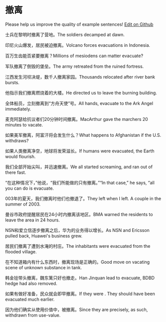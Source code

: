 # 撤离

Please help us improve the quality of example sentences! [Edit on Github](https://github.com/jiyushe/jiyu-example-sentence-source/blob/main/chinese/cheli.md)

<p><span class="chinese">士兵在黎明时撤离了营地。</span><span class="english">The soldiers decamped at dawn.</span></p>

<p><span class="chinese">印尼火山爆发，居民被迫撤离。</span><span class="english">Volcano forces evacuations in Indonesia.</span></p>

<p><span class="chinese">百万生齿能否紧要撤离？</span><span class="english">Millions of mesiodens can matter evacuate?</span></p>

<p><span class="chinese">军队撤离了倒毁的堡垒。</span><span class="english">The army retreated from the ruined fortress.</span></p>

<p><span class="chinese">江西发生河坝决堤，数千人撤离家园。</span><span class="english">Thousands relocated after river bank bursts.</span></p>

<p><span class="chinese">他指示我们撤离燃烧着的大楼。</span><span class="english">He directed us to leave the burning building.</span></p>

<p><span class="chinese">全体船员，立刻撤离到“方舟天使”号。</span><span class="english">All hands, evacuate to the Ark Angel immediately.</span></p>

<p><span class="chinese">麦克阿瑟给抗议者们20分钟时间撤离。</span><span class="english">MacArthur gave the marchers 20 minutes to vacate.</span></p>

<p><span class="chinese">如果美军撤离，阿富汗将会发生什么？</span><span class="english">What happens to Afghanistan if the U.S. withdraws?</span></p>

<p><span class="chinese">如果人类撤离净空，地球将发荣滋长。</span><span class="english">If humans were evacuated, the Earth would flourish.</span></p>

<p><span class="chinese">我们全部开始尖叫，并迅速撤离。</span><span class="english">We all started screaming, and ran out of there fast.</span></p>

<p><span class="chinese">“在这种情况下，”他说，“我们所能做的只有撤离。”</span><span class="english">“In that case,” he says, “all you can do is evacuate.</span></p>

<p><span class="chinese">003年的夏天，我们撤离时他们也撤退了。</span><span class="english">They left when I left. A couple in the summer of 2003.</span></p>

<p><span class="chinese">曼谷市政府提醒居民在24小时内撤离该地区。</span><span class="english">BMA warned the residents to leave the area in 24 hours.</span></p>

<p><span class="chinese">NSN和爱立信逐步撤离之后，华为的业务得以增长。</span><span class="english">As NSN and Ericsson pulled back, Huawei's business grew.</span></p>

<p><span class="chinese">居民们撤离了遭到水淹的村庄。</span><span class="english">The inhabitants were evacuated from the flooded village.</span></p>

<p><span class="chinese">在不知道箱内有什么东西时，撤离现场是正确的。</span><span class="english">Good move on vacating scene of unknown substance in tank.</span></p>

<p><span class="chinese">韩金铨带头撤离，魏东篱只好也撤走。</span><span class="english">Han Jinquan lead to evacuate, BDBD hedge had also removed.</span></p>

<p><span class="chinese">如果有做好准备，民众就会即早撤离。</span><span class="english">If they were . They should have been evacuated much earlier.</span></p>

<p><span class="chinese">因为他们确实从使用价值中，被撤离。</span><span class="english">Since they are precisely, as such, withdrawn from use-value.</span></p>

